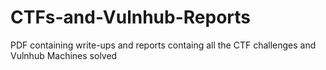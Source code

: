 # CTFs-and-Vulnhub-Reports
PDF containing write-ups and reports containg all the CTF challenges and Vulnhub Machines solved 

